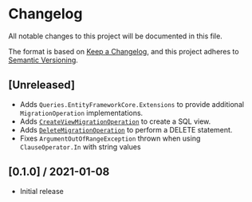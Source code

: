 # Changelog

All notable changes to this project will be documented in this file.

The format is based on [Keep a Changelog](https://keepachangelog.com/en/1.0.0/),
and this project adheres to [Semantic Versioning](https://semver.org/spec/v2.0.0.html).

## [Unreleased]
- Adds `Queries.EntityFrameworkCore.Extensions` to provide additional `MigrationOperation` implementations.
- Adds [`CreateViewMigrationOperation`](src/Queries.EntiyFrameworkCore.Extensions/Operations/CreateViewMigrationOperation) to create a SQL view.
- Adds [`DeleteMigrationOperation`](src/Queries.EntityFrameworkCore.Extensions/Operations/DeleteMigrationOperation.cs) to perform a DELETE statement.
- Fixes `ArgumentOutOfRangeException` thrown when using `ClauseOperator.In` with string values 

## [0.1.0] / 2021-01-08
- Initial release
